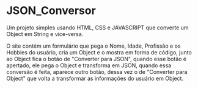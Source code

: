 # JSON_Conversor
Um projeto simples usando HTML, CSS e JAVASCRIPT que converte um Object em String e vice-versa.

O site contém um formulário que pega o Nome, Idade, Profissão e os Hobbies do usuário, cria um Object e o mostra em forma de código, junto ao Object fica o botão de "Converter para JSON", quando esse botão é apertado, ele pega o Object e transforma em JSON, quando essa conversão é feita, aparece outro botão, dessa vez o de "Converter para Object" que volta a transformar as informações do usuário em Object.
